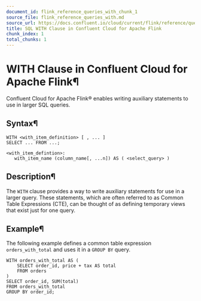 ```yaml
---
document_id: flink_reference_queries_with_chunk_1
source_file: flink_reference_queries_with.md
source_url: https://docs.confluent.io/cloud/current/flink/reference/queries/with.html
title: SQL WITH Clause in Confluent Cloud for Apache Flink
chunk_index: 1
total_chunks: 1
---
```


# WITH Clause in Confluent Cloud for Apache Flink¶

Confluent Cloud for Apache Flink® enables writing auxiliary statements to use in larger SQL queries.

## Syntax¶

    WITH <with_item_definition> [ , ... ]
    SELECT ... FROM ...;

    <with_item_defintion>:
       with_item_name (column_name[, ...n]) AS ( <select_query> )

## Description¶

The `WITH` clause provides a way to write auxiliary statements for use in a larger query. These statements, which are often referred to as Common Table Expressions (CTE), can be thought of as defining temporary views that exist just for one query.

## Example¶

The following example defines a common table expression `orders_with_total` and uses it in a `GROUP BY` query.

    WITH orders_with_total AS (
        SELECT order_id, price + tax AS total
        FROM orders
    )
    SELECT order_id, SUM(total)
    FROM orders_with_total
    GROUP BY order_id;

